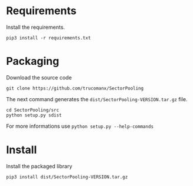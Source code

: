 # Requirements
Install the requirements.

    pip3 install -r requirements.txt

# Packaging

Download the source code

    git clone https://github.com/trucomanx/SectorPooling

The next command generates the `dist/SectorPooling-VERSION.tar.gz` file.

    cd SectorPooling/src
    python setup.py sdist

For more informations use `python setup.py --help-commands`

# Install 

Install the packaged library

    pip3 install dist/SectorPooling-VERSION.tar.gz
